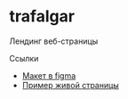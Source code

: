 # trafalgar
Лендинг веб-страницы

Ссылки
- [Макет в figma](https://www.figma.com/community/file/892358789568947362)
- [Пример живой страницы](https://dimoncss.ru/myworks/trafalgar/)
